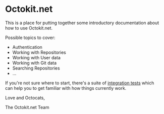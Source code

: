 # Octokit.net

This is a place for putting together some introductory documentation about how to use Octokit.net.

Possible topics to cover:

 - Authentication 
 - Working with Repositories
 - Working with User data
 - Working with Git data
 - Searching Repositories
 - ...

If you're not sure where to start, there's a suite of 
[integration tests](https://github.com/octokit/octokit.net/tree/master/Octokit.Tests.Integration/Clients)
which can help you to get familiar with how things currently work.

Love and Octocats,

The Octokit.net Team
